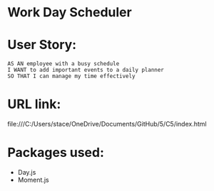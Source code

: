 # Work Day Scheduler 
# User Story:
```
AS AN employee with a busy schedule
I WANT to add important events to a daily planner
SO THAT I can manage my time effectively
```
# URL link:
file:///C:/Users/stace/OneDrive/Documents/GitHub/5/C5/index.html
# Packages used:
* Day.js
* Moment.js
